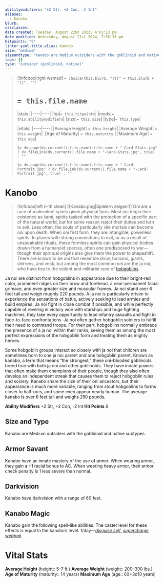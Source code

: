 ```yaml
---
abilitymodifiers: "+2 Str, +2 Con, -2 Int"
aliases:
  - Kanobo
blurb:
cssclasses: 
date created: Tuesday, August 22nd 2023, 4:01:13 pm
date modified: Wednesday, August 21st 2024, 7:56:16 pm
hitpoints: "6"
linter-yaml-title-alias: Kanobo
size: "medium"
sizeandtype: "Kanabo are Medium outsiders with the goblinoid and native subtypes."
tags: []
type: "outsider (goblinoid, native)"
---
```


>[!infobox|right wsmed]
>`= choice(this.blurb, "![[" + this.blurb + "]]", "")`
> # `= this.file.name`
>
> |stats|
> |----|----|
> |hp|`= this.hitpoints`|
> |mods|`= this.abilitymodifiers`|
> |size|`= this.size`|
> |type|`= this.type`|
>
>
> |vitals|
> |----|----|
> |Average Height| `= this.height`|
> |Average Weight| `= this.weight`| 
> |Age of Maturity| `= this.maturity` |
> |Maximum Age| `= this.age`|
>
>`$= dv.page(dv.current().file.name).file.name + "-Card-Stats.jpg" ? dv.fileLink(dv.current().file.name + "-Card-Stats.jpg", true) : ""`
>
>`$= dv.page(dv.current().file.name).file.name + "-Card-Portrait.jpg" ? dv.fileLink(dv.current().file.name + "-Card-Portrait.jpg", true) : ""`
>
# Kanobo

> [!infobox|left n-th clean]
>  [[Kanabo.png|Spielern zeigen!]]
> Oni are a race of malevolent spirits given physical form. Most oni begin their existence as kami, spirits tasked with the protection of a specific part of the natural world, but for some reason reject their duties and turn to evil. Less often, the souls of particularly vile mortals can become oni upon death. When oni first form, they are intangible, powerless spirits. In places with strong connections to evil, or as a result of unspeakable rituals, these formless spirits can gain physical bodies drawn from a humanoid species, often one predisposed to war— though their spiritual origins also give them the power to shapeshift. There are known to be oni that resemble drow, humans, giants, shirrens, and vesk, but among the most common oni are the ja noi, who have ties to the violent and militarist race of [hobgoblins](https://aonsrd.com/Races.aspx?ItemName=Hobgoblin).
>
Ja noi are distinct from hobgoblins in appearance due to their bright-red color, prominent ridges on their brow and forehead, a near-permanent facial grimace, and even greater size and muscular frames. Ja noi stand over 6 feet tall and weigh roughly 220 pounds. A ja noi is particularly driven to experience the sensations of battle, actively seeking to lead armies and build empires. Ja noi fight in close combat if possible, and while perfectly capable of reveling in victory won with starships and huge fighting machines, they take every opportunity to lead infantry assaults and fight in face-to-face confrontations. Ja noi often gather hobgoblin soldiers to fulfill their need to command troops. For their part, hobgoblins normally embrace the presence of a ja noi within their ranks, seeing them as among the most perfect expressions of the hobgoblin form and treating them as mighty heroes.

Some hobgoblin groups interact so closely with ja noi that children are sometimes born to one ja noi parent and one hobgoblin parent. Known as kanabo, a term that means “the strongest,” these oni-blooded goblinoids breed true with both ja noi and other goblinoids. They have innate powers that often make them champions of their people, though they also often develop an independent streak that causes them to reject hobgoblin rules and society. Kanabo share the size of their oni ancestors, but their appearance is much more variable, ranging from stout hobgoblins to forms closer to half-orcs, and some even appear nearly human. The average kanabo is over 6 feet tall and weighs 250 pounds.

**Ability Modifiers** +2 Str, +2 Con, -2 Int
**Hit Points** 6

## Size and Type

Kanabo are Medium outsiders with the goblinoid and native subtypes.

## Armor Savant

Kanabo have an innate mastery of the use of armor. When wearing armor, they gain a +1 racial bonus to AC. When wearing heavy armor, their armor check penalty is 1 less severe than normal.

## Darkvision

Kanabo have darkvision with a range of 60 feet.

## Kanabo Magic

Kanabo gain the following spell-like abilities. The caster level for these effects is equal to the kanabo’s level.
1/day—[_disguise self_](https://aonsrd.com/SpellDisplay.aspx?ItemName=disguise%20self), [_supercharge weapon_](https://aonsrd.com/SpellDisplay.aspx?ItemName=supercharge%20weapon)

# Vital Stats

**Average Height** (height:: 5–7 ft.)
**Average Weight** (weight:: 200–300 lbs.)
**Age of Maturity** (maturity:: 14 years)
**Maximum Age** (age:: 60+3d10 years)
